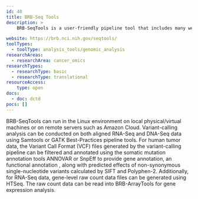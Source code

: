 ```yaml
---
id: 48
title: BRB-Seq Tools
description: >
    BRB-SeqTools is a user-friendly pipeline tool that includes many well-known software applications designed to help general scientists preprocess and analyze Next Generation Sequencing (NGS) data. It supports the importing and preprocessing of both RNA-Seq and DNA-Seq data, in either FASTQ or BAM file format.

website: https://brb.nci.nih.gov/seqtools/
toolTypes:
  - toolType: analysis_tools/genomic_analysis
researchAreas:
  - researchArea: cancer_omics
researchTypes:
  - researchType: basic
  - researchType: translational
resourceAccess:
    type: open
docs:
  - doc: dctd
pocs: []
---
```

BRB-SeqTools can run in the Linux environment on local physical/virtual machines or on remote servers such as Amazon Cloud. Variant-calling analysis can be conducted on both aligned RNA-Seq and DNA-Seq data using Samtools or GATK  Best-Practices pipeline tools. For human tumor data, the Variant Call Format (VCF) files generated by the variant-calling pipeline can be filtered and annotated using the somatic mutation annotation tools ANNOVAR or SnpEff to provide gene annotation,  an functional annotation , along with predicted effects of non-synonymous single-nucleotide variants calculated by SIFT and Polyphen-2. Additionally, for RNA-Seq data, gene-level raw count data files can be generated using HTSeq. The raw count data can be read into BRB-ArrayTools for gene expression analysis.